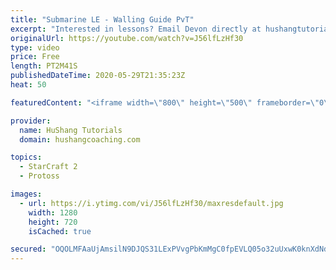 ```yaml
---
title: "Submarine LE - Walling Guide PvT"
excerpt: "Interested in lessons? Email Devon directly at hushangtutorials@outlook.com ------------------------------------------------------------------------------------------------------- Want to support HuShang Tutorials directly? Patreon is a website where you can contribute a monthly donation that will help"
originalUrl: https://youtube.com/watch?v=J56lfLzHf30
type: video
price: Free
length: PT2M41S
publishedDateTime: 2020-05-29T21:35:23Z
heat: 50

featuredContent: "<iframe width=\"800\" height=\"500\" frameborder=\"0\" src=\"https://www.youtube.com/embed/J56lfLzHf30\" allow=\"accelerometer; autoplay; encrypted-media; gyroscope; picture-in-picture\" allowfullscreen></iframe>"

provider:
  name: HuShang Tutorials
  domain: hushangcoaching.com

topics:
  - StarCraft 2
  - Protoss

images:
  - url: https://i.ytimg.com/vi/J56lfLzHf30/maxresdefault.jpg
    width: 1280
    height: 720
    isCached: true

secured: "OQOLMFAaUjAmsilN9DJQS31LExPVvgPbKmMgC0fpEVLQ05o32uUxwK0knXdNdPZCJAF9wPswkAwU+daredEKGEiq2SKHoZyGtZS5OVxr/TtXJJ2/3OVk5+Ki8OOLAe/IV6LAZWn+5v0+4oIxn+Z/Yb+KSLgNEIYGuy+jQL7sGbBFDXSdeB0fD+inp0RpwijHqe7TExPLfW1M3K2vDHq6oPk3adXKoO0ZXBu7TlSbNvbfgZBb3rFNwPrs2SJrZECD5yIZ0mqLjUndfuQj0AuH8MaBt4lAZCAFtvstjJRf4H4L9ZiJ+frqUrBGRQdGCPEqHzhB0unQW+ZhsEko9xjdFXmWV+SfRw3MJhyoOwuXZsopB/BYGJbp/TTmjgeZu/brJlWckTiHbDkuJY9VtyOb2WqXWUWeptOLQv7IJ/w2YC0=;3Kh7/xx+qY6ZFA+QAZuMHQ=="
---
```


